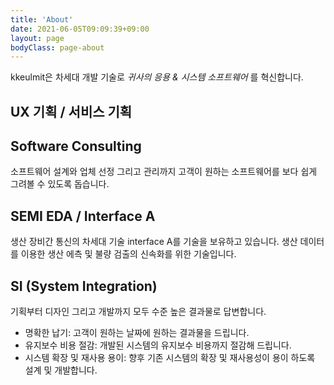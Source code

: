 ```yaml
---
title: 'About'
date: 2021-06-05T09:09:39+09:00
layout: page
bodyClass: page-about
---
```


kkeulmit은 차세대 개발 기술로 _귀사의 응용 & 시스템 소프트웨어_ 를 혁신합니다.

## UX 기획 / 서비스 기획

## Software Consulting

소프트웨어 설계와 업체 선정 그리고 관리까지
고객이 원하는 소프트웨어를 보다 쉽게 그려볼 수 있도록 돕습니다.

## SEMI EDA / Interface A

생산 장비간 통신의 차세대 기술 interface A를 기술을 보유하고 있습니다.
생산 데이터를 이용한 생산 에측 및 불량 검출의 신속화를 위한 기술입니다.

## SI (System Integration)

기획부터 디자인 그리고 개발까지 모두 수준 높은 결과물로 답변합니다.

- 명확한 납기: 고객이 원하는 날짜에 원하는 결과물을 드립니다.
- 유지보수 비용 절감: 개발된 시스템의 유지보수 비용까지 절감해 드립니다.
- 시스템 확장 및 재사용 용이: 향후 기존 시스템의 확장 및 재사용성이 용이 하도록 설계 및 개발합니다.